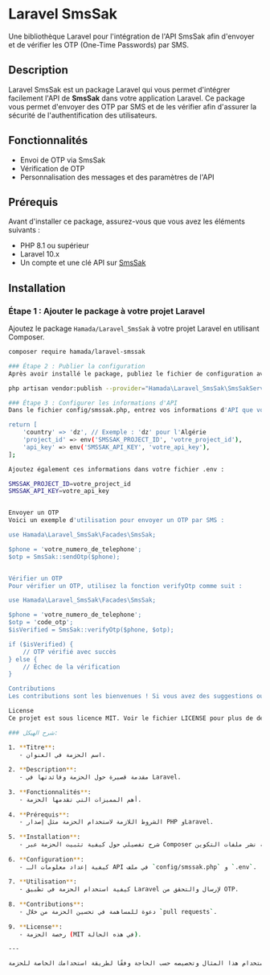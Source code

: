# Laravel SmsSak

Une bibliothèque Laravel pour l'intégration de l'API SmsSak afin d'envoyer et de vérifier les OTP (One-Time Passwords) par SMS.

## Description

Laravel SmsSak est un package Laravel qui vous permet d'intégrer facilement l'API de **SmsSak** dans votre application Laravel. Ce package vous permet d'envoyer des OTP par SMS et de les vérifier afin d'assurer la sécurité de l'authentification des utilisateurs.

## Fonctionnalités

- Envoi de OTP via SmsSak
- Vérification de OTP
- Personnalisation des messages et des paramètres de l'API

## Prérequis

Avant d'installer ce package, assurez-vous que vous avez les éléments suivants :

- PHP 8.1 ou supérieur
- Laravel 10.x
- Un compte et une clé API sur [SmsSak](https://smssak.com/)

## Installation

### Étape 1 : Ajouter le package à votre projet Laravel

Ajoutez le package `Hamada/Laravel_SmsSak` à votre projet Laravel en utilisant Composer.

```bash
composer require hamada/laravel-smssak

### Étape 2 : Publier la configuration
Après avoir installé le package, publiez le fichier de configuration avec la commande suivante :

php artisan vendor:publish --provider="Hamada\Laravel_SmsSak\SmsSakServiceProvider" --tag="config"

### Étape 3 : Configurer les informations d'API
Dans le fichier config/smssak.php, entrez vos informations d'API que vous pouvez obtenir à partir de votre compte SmsSak.

return [
    'country' => 'dz', // Exemple : 'dz' pour l'Algérie
    'project_id' => env('SMSSAK_PROJECT_ID', 'votre_project_id'),
    'api_key' => env('SMSSAK_API_KEY', 'votre_api_key'),
];

Ajoutez également ces informations dans votre fichier .env :

SMSSAK_PROJECT_ID=votre_project_id
SMSSAK_API_KEY=votre_api_key


Envoyer un OTP
Voici un exemple d'utilisation pour envoyer un OTP par SMS :

use Hamada\Laravel_SmsSak\Facades\SmsSak;

$phone = 'votre_numero_de_telephone';
$otp = SmsSak::sendOtp($phone);


Vérifier un OTP
Pour vérifier un OTP, utilisez la fonction verifyOtp comme suit :

use Hamada\Laravel_SmsSak\Facades\SmsSak;

$phone = 'votre_numero_de_telephone';
$otp = 'code_otp';
$isVerified = SmsSak::verifyOtp($phone, $otp);

if ($isVerified) {
    // OTP vérifié avec succès
} else {
    // Échec de la vérification
}

Contributions
Les contributions sont les bienvenues ! Si vous avez des suggestions ou des améliorations, n'hésitez pas à créer une pull request.

License
Ce projet est sous licence MIT. Voir le fichier LICENSE pour plus de détails.

### شرح الهيكل:

1. **Titre**:
   - اسم الحزمة في العنوان.
   
2. **Description**:
   - مقدمة قصيرة حول الحزمة وفائدتها في Laravel.
   
3. **Fonctionnalités**:
   - أهم المميزات التي تقدمها الحزمة.
   
4. **Prérequis**:
   - الشروط اللازمة لاستخدام الحزمة مثل إصدار PHP وLaravel.
   
5. **Installation**:
   - شرح تفصيلي حول كيفية تثبيت الحزمة عبر Composer وطريقة نشر ملفات التكوين.
   
6. **Configuration**:
   - كيفية إعداد معلومات الـ API في ملف `config/smssak.php` و `.env`.
   
7. **Utilisation**:
   - كيفية استخدام الحزمة في تطبيق Laravel لإرسال والتحقق من OTP.
   
8. **Contributions**:
   - دعوة للمساهمة في تحسين الحزمة من خلال `pull requests`.
   
9. **License**:
   - رخصة الحزمة (MIT في هذه الحالة).

---

بإمكانك استخدام هذا المثال وتخصيصه حسب الحاجة وفقًا لطريقة استخدامك الخاصة للحزمة.



